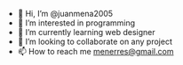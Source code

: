- 👋 Hi, I’m @juanmena2005
- 👀 I’m interested in programming
- 🌱 I’m currently learning web designer 
- 💞️ I’m looking to collaborate on any project
- 📫 How to reach me menerres@gmail.com 

<!---
juanmena2005/juanmena2005 is a ✨ special ✨ repository because its `README.md` (this file) appears on your GitHub profile.
You can click the Preview link to take a look at your changes.
--->
